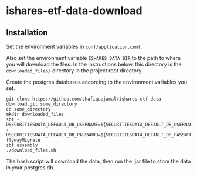 # ishares-etf-data-download

## Installation

Set the environment variables in `conf/application.conf`. 

Also set the environment variable `ISHARES_DATA_DIR` to the path to where you will download the files. In the instructions below, this directory is the `downloaded_files/` directory in the project root directory.

Create the postgres databases according to the environment variables you set.


```
git clone https://github.com/shafiquejamal/ishares-etf-data-download.git some_directory
cd some_directory
mkdir downloaded_files
sbt -DSECURITIESDATA_DEFAULT_DB_USERNAME=${SECURITIESDATA_DEFAULT_DB_USERNAME} -DSECURITIESDATA_DEFAULT_DB_PASSWORD=${SECURITIESDATA_DEFAULT_DB_PASSWORD} flywayMigrate
sbt assembly
./download_files.sh
```

The bash script will download the data, then run the .jar file to store the data in your postgres db.